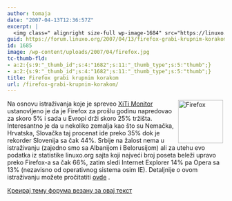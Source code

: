 ```yaml
---
author: tomaja
date: "2007-04-13T12:36:57Z"
excerpt: |
  <img class=" alignright size-full wp-image-1684" src="https://linuxo.org/wp-content/uploads/2007/04/firefox.jpg" alt="Firefox" title="Firefox" hspace="4" width="104" height="100" align="right" />Na osnovu istraživanja koje je spreveo <a href="http://www.xitimonitor.com/en-us/index-0-2-0-0.html">XiTi Monitor</a>  ustanovljeno je da je Firefox za pro&scaron;lu godinu napredovao za skoro 5% i sada u Evropi drži skoro 25% trži&scaron;ta. Interesantno je da u nekoliko zemalja kao &scaron;to su Nemačka, Hrvatska, Slovačka taj procenat ide preko 35% dok je rekorder Slovenija sa čak 44%. Srbije na žalost nema u istraživanju (zajedno smo sa Albanijom i Belorusijom) ali za utehu evo podatka iz statistike linuxo.org sajta koji najveći broj poseta beleži upravo preko Firefox-a sa čak 66%, zatim sledi Internet Explorer 14% pa Opera sa 13% (nezavisno od operativnog sistema osim IE). Detaljnije o ovom istraživanju možete pročitatiti <a href="http://www.xitimonitor.com/en-us/browsers-barometer/firefox-march-2007/index-1-2-3-77.html" target="_blank" title="XiTi istraživanje">ovde</a> .
guid: https://forum.linuxo.org/2007/04/13/firefox-grabi-krupnim-korakom/
id: 1685
image: /wp-content/uploads/2007/04/firefox.jpg
tc-thumb-fld:
- a:2:{s:9:"_thumb_id";s:4:"1682";s:11:"_thumb_type";s:5:"thumb";}
- a:2:{s:9:"_thumb_id";s:4:"1682";s:11:"_thumb_type";s:5:"thumb";}
title: Firefox grabi krupnim korakom
url: /firefox-grabi-krupnim-korakom/
---
```

<img class=" alignright size-full wp-image-1684" src="https://linuxo.org/wp-content/uploads/2007/04/firefox.jpg" alt="Firefox" title="Firefox" hspace="4" width="104" height="100" align="right" />Na osnovu istraživanja koje je spreveo [XiTi Monitor](http://www.xitimonitor.com/en-us/index-0-2-0-0.html) ustanovljeno je da je Firefox za pro&scaron;lu godinu napredovao za skoro 5% i sada u Evropi drži skoro 25% trži&scaron;ta. Interesantno je da u nekoliko zemalja kao &scaron;to su Nemačka, Hrvatska, Slovačka taj procenat ide preko 35% dok je rekorder Slovenija sa čak 44%. Srbije na žalost nema u istraživanju (zajedno smo sa Albanijom i Belorusijom) ali za utehu evo podatka iz statistike linuxo.org sajta koji najveći broj poseta beleži upravo preko Firefox-a sa čak 66%, zatim sledi Internet Explorer 14% pa Opera sa 13% (nezavisno od operativnog sistema osim IE). Detaljnije o ovom istraživanju možete pročitatiti <a href="http://www.xitimonitor.com/en-us/browsers-barometer/firefox-march-2007/index-1-2-3-77.html" target="_blank" title="XiTi istraživanje">ovde</a> .  
<!--break-->

[Креирај тему форума везану за овај текст](https://linuxo.org/nova-tema-na-forumu/?se_pid=1685)